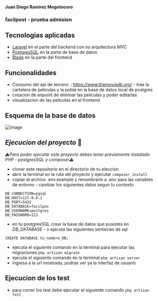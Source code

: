 #### Juan Diego Ramirez Mogotocoro
### facilpost - prueba admision


## Tecnologias aplicadas
- [Laravel](https://laravel.com/) en el parte del backend con su arquitectura MVC
- [PostgresSQL](https://www.postgresql.org/) en la parte de base de datos
- [Blade](https://laravel.com/docs/10.x/blade) en la parte del frontend

## Funcionalidades
- Consumo del api de tercero: : https://www.themoviedb.org/ - trae la cartelera de peliculas y la pobla en la base de datos local de postgres
- creacion de enpoint de eliminar las peliculas y poder editarlas
- visualizacion de las peliculas en el frontend

## Esquema de la base de datos

![image](https://cdn.discordapp.com/attachments/1130302388159381596/1178308504067518535/image.png?ex=6575ac4f&is=6563374f&hm=3692193aad80644749fc5081898d9e3402e35fc29d28547189df27ce14d203ff&)

## *Ejecucion del proyecto* 🏃

*⚠️Para poder ejecutar este proyecto debes tener previamente instalado PHP - postgresSQL y composer⚠️*
- clonar este repositorio en el directorio de tu eleccion
- abrir la terminal en la ruta  del proyecto y ejecutar ```composer install```
- copiar el archivo .env.example y renombrarlo a .env para las variables de entorno - cambiar los siguientes datos segun tu contexto
```
DB_CONNECTION=pgsql
DB_HOST=127.0.0.1
DB_PORT=5432
DB_DATABASE=facilpos
DB_USERNAME=postgres
DB_PASSWORD=123
```
- en tu postgresSQL crear la base de datos que pusistes en *DB_DATABASE* - o ejecuta las siguientes sentecias de sql
```
CREATE DATABASE tu_nombre_DB;
```
- ejecuta el siguiente comando en la terminal para ejecutar las migraciones ```php artisan migrate```
- ejecuta el siguiente comando en la terminal ```php artisan server```
- ingresa a la url mostrada, podras ver ya la interfaz de usuario

## Ejecucion de los test

- para correr los test debe ejecutar el siguiente comando
```php artisan test```
